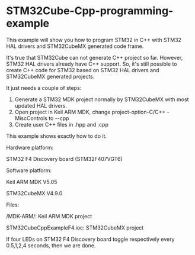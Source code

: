 # STM32Cube-Cpp-programming-example

This example will show you how to program STM32 in C++ with STM32 HAL drivers and STM32CubeMX generated code frame.

It's true that STM32Cube can not generate C++ project so far. However, STM32 HAL drivers already have C++ support. So, it's still possible to create C++ code for STM32 based on STM32 HAL drivers and STM32CubeMX generated projects. 

It just needs a couple of steps:

1. Generate a STM32 MDK project normally by STM32CubeMX with most updated HAL drivers.
2. Open project in Keil ARM MDK, change project-option-C/C++ -MiscControls to --cpp
3. Create user C++ files in .hpp and .cpp

This example shows exactly how to do it.

Hardware platform: 

STM32 F4 Discovery board (STM32F407VGT6) 

Software platform:  

Keil ARM MDK V5.05

STM32CubeMX V4.9.0

Files: 

/MDK-ARM/: Keil ARM MDK project

STM32CubeCppExampleF4.ioc: STM32CubeMX project

If four LEDs on STM32 F4 Discovery board toggle respectively every 0.5,1,2,4 seconds, then we are done.

